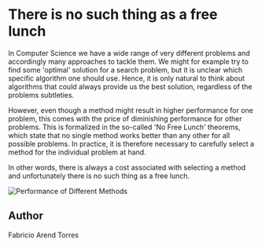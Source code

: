 <!-- BEGIN TITLE -->
# There is no such thing as a free lunch
<!-- END TITLE -->

<!-- BEGIN BODY -->
In Computer Science we have  a wide range of very different problems and accordingly many approaches to tackle them.
We might for example try to find some 'optimal' solution for a search problem, but it is unclear which specific algorithm one should use.
Hence, it is only natural to think about algorithms that could always provide us the best solution, regardless of the problems subtleties.

However, even though a method might result in higher performance for one problem, this comes with the price of diminishing performance for other problems.
This is formalized in the so-called 'No Free Lunch' theorems, which state that no single method works better than any other for all possible problems.
In practice, it is therefore necessary to carefully select a method for the individual problem at hand.

In other words, there is always a cost associated with selecting a method and unfortunately there is no such thing as a free lunch.

<!-- END BODY -->



![Performance of Different Methods](../images/image-088-no-free-lunch.svg)

## Author
<!-- BEGIN AUTHOR -->
Fabricio Arend Torres
<!-- END AUTHOR -->
